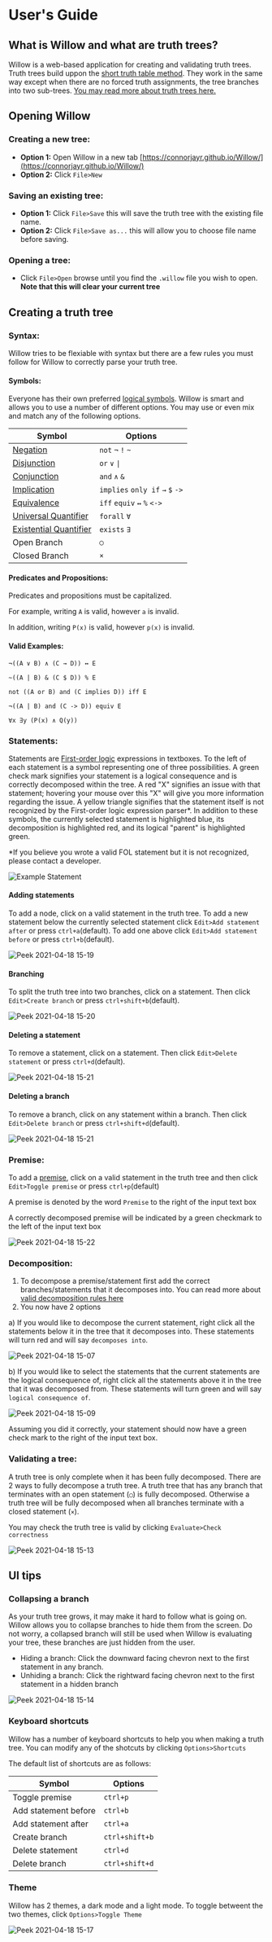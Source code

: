 # User's Guide


## What is Willow and what are truth trees?
Willow is a web-based application for creating and validating truth trees. Truth trees build uppon the [short truth table method](https://homepages.hass.rpi.edu/heuveb/Teaching/Logic/CompLogic/Web/Presentations/TF-ShortTruthTable.pdf). They work in the same way except when there are no forced truth assignments, the tree branches into two sub-trees. [You may read more about truth trees here.](https://homepages.hass.rpi.edu/heuveb/Teaching/Logic/CompLogic/Web/Presentations/TF-Trees.pdf)

## Opening Willow
### Creating a new tree:
- **Option 1:** Open Willow in a new tab [https://connorjayr.github.io/Willow/](https://connorjayr.github.io/Willow/)
- **Option 2:** Click `File>New`

### Saving an existing tree:
- **Option 1:** Click `File>Save` this will save the truth tree with the existing file name.
- **Option 2:** Click `File>Save as...` this will allow you to choose file name before saving.

### Opening a tree:
- Click `File>Open` browse until you find the `.willow` file you wish to open. **Note that this will clear your current tree**

## Creating a truth tree
### Syntax:
Willow tries to be flexiable with syntax but there are a few rules you must follow for Willow to correctly parse your truth tree.

#### Symbols:
Everyone has their own preferred [logical symbols](https://en.wikipedia.org/wiki/List_of_logic_symbols). Willow is smart and allows you to use a number of different options. You may use or even mix and match any of the following options.

Symbol|Options
---|---
[Negation](https://en.wikipedia.org/wiki/Negation)|`not` `¬` `!` `~`
[Disjunction](https://en.wikipedia.org/wiki/Logical_disjunction)|`or` `∨` `\|`
[Conjunction](https://en.wikipedia.org/wiki/Logical_conjunction)|`and` `∧` `&`
[Implication](https://en.wikipedia.org/wiki/Material_conditional)|`implies` `only if` `→` `$` `->`
[Equivalence](https://en.wikipedia.org/wiki/If_and_only_if)|`iff` `equiv` `↔` `%` `<->`
[Universal Quantifier](https://en.wikipedia.org/wiki/Universal_quantification)|`forall` `∀`
[Existential Quantifier](https://en.wikipedia.org/wiki/Existential_quantification)|`exists` `∃`
Open Branch|`◯`
Closed Branch|`×`

#### Predicates and Propositions:
Predicates and propositions must be capitalized.

For example, writing `A` is valid, however `a` is invalid.

In addition, writing `P(x)` is valid, however `p(x)` is invalid.

#### Valid Examples:
`¬((A ∨ B) ∧ (C → D)) ↔ E`

`~((A | B) & (C $ D)) % E`

`not ((A or B) and (C implies D)) iff E`

`¬((A | B) and (C -> D)) equiv E`

`∀x ∃y (P(x) ∧ Q(y))`

### Statements:
Statements are [First-order logic](https://en.wikipedia.org/wiki/First-order_logic) expressions in textboxes. To the left of each statement is a symbol representing one of three possibilities. A green check mark signifies your statement is a logical consequence and is correctly decomposed within the tree. A red "X" signifies an issue with that statement; hovering your mouse over this "X" will give you more information regarding the issue. A yellow triangle signifies that the statement itself is not recognized by the First-order logic expression parser*. In addition to these symbols, the currently selected statement is highlighted blue, its decomposition is highlighted red, and its logical "parent" is highlighted green.

*If you believe you wrote a valid FOL statement but it is not recognized, please contact a developer.

![Example Statement](https://user-images.githubusercontent.com/18558130/115157194-e3d54000-a055-11eb-9cfa-e5b7f54ab010.png)


#### Adding statements
To add a node, click on a valid statement in the truth tree. To add a new statement below the currently selected statement click `Edit>Add statement after` or press `ctrl+a`(default). To add one above click `Edit>Add statement before` or press `ctrl+b`(default).

![Peek 2021-04-18 15-19](https://user-images.githubusercontent.com/18558130/115157868-87741f80-a059-11eb-999a-4564d629cdd1.gif)



#### Branching
To split the truth tree into two branches, click on a statement. Then click `Edit>Create branch` or press `ctrl+shift+b`(default).

![Peek 2021-04-18 15-20](https://user-images.githubusercontent.com/18558130/115157884-98bd2c00-a059-11eb-97bf-b905e134b061.gif)



#### Deleting a statement
To remove a statement, click on a statement. Then click `Edit>Delete statement` or press `ctrl+d`(default).

![Peek 2021-04-18 15-21](https://user-images.githubusercontent.com/18558130/115157912-b7232780-a059-11eb-9cc6-48379a449cc2.gif)



#### Deleting a branch
To remove a branch, click on any statement within a branch. Then click `Edit>Delete branch` or press `ctrl+shift+d`(default).

![Peek 2021-04-18 15-21](https://user-images.githubusercontent.com/18558130/115157952-d0c46f00-a059-11eb-8995-8d648745e0d4.gif)


### Premise:
To add a [premise](https://en.wikipedia.org/wiki/Premise), click on a valid statement in the truth tree and then click `Edit>Toggle premise` or press `ctrl+p`(default)

A premise is denoted by the word `Premise` to the right of the input text box

A correctly decomposed premise will be indicated by a green checkmark to the left of the input text box

![Peek 2021-04-18 15-22](https://user-images.githubusercontent.com/18558130/115157972-eafe4d00-a059-11eb-95f5-ce72507d848e.gif)



### Decomposition:
1. To decompose a premise/statement first add the correct branches/statements that it decomposes into. You can read more about [valid decomposition rules here](https://homepages.hass.rpi.edu/heuveb/Teaching/Logic/CompLogic/Web/Presentations/TF-Trees.pdf#%5B%7B%22num%22%3A27%2C%22gen%22%3A0%7D%2C%7B%22name%22%3A%22Fit%22%7D%5D)
1. You now have 2 options

a) If you would like to decompose the current statement, right click all the statements below it in the tree that it decomposes into. These statements will turn red and will say `decomposes into`.

 ![Peek 2021-04-18 15-07](https://user-images.githubusercontent.com/18558130/115157543-e6d13000-a057-11eb-9f15-18d61265d7fa.gif)


 b) If you would like to select the statements that the current statements are the logical consequence of, right click all the statements above it in the tree that it was decomposed from. These statements will turn green and will say `logical consequence of`.

![Peek 2021-04-18 15-09](https://user-images.githubusercontent.com/18558130/115157592-154f0b00-a058-11eb-83ef-786e28c8b5dc.gif)


Assuming you did it correctly, your statement should now have a green check mark to the right of the input text box.

### Validating a tree:
A truth tree is only complete when it has been fully decomposed. There are 2 ways to fully decompose a truth tree. A truth tree that has any branch that terminates with an open statement (`◯`) is fully decomposed. Otherwise a truth tree will be fully decomposed when all branches terminate with a closed statement (`×`).

You may check the truth tree is valid by clicking `Evaluate>Check correctness`

![Peek 2021-04-18 15-13](https://user-images.githubusercontent.com/18558130/115157703-b047e500-a058-11eb-8c7e-cb896b71e7b4.gif)


## UI tips
### Collapsing a branch
As your truth tree grows, it may make it hard to follow what is going on. Willow allows you to collapse branches to hide them from the screen. Do not worry, a collapsed branch will still be used when Willow is evaluating your tree, these branches are just hidden from the user.

- Hiding a branch: Click the downward facing chevron next to the first statement in any branch.
- Unhiding a branch: Click the rightward facing chevron next to the first statement in a hidden branch

![Peek 2021-04-18 15-14](https://user-images.githubusercontent.com/18558130/115157723-d9687580-a058-11eb-8ce9-17bb2c11eee9.gif)


### Keyboard shortcuts
Willow has a number of keyboard shortcuts to help you when making a truth tree. You can modify any of the shotcuts by clicking `Options>Shortcuts`

The default list of shortcuts are as follows:

Symbol|Options
---|---
Toggle premise|`ctrl+p`
Add statement before|`ctrl+b`
Add statement after|`ctrl+a`
Create branch|`ctrl+shift+b`
Delete statement|`ctrl+d`
Delete branch|`ctrl+shift+d`



### Theme
Willow has 2 themes, a dark mode and a light mode. To toggle betweent the two themes, click `Options>Toggle Theme`

![Peek 2021-04-18 15-17](https://user-images.githubusercontent.com/18558130/115157800-3106e100-a059-11eb-8731-28f24d9cb1b2.gif)
